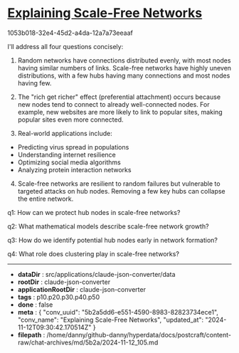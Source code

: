 # [Explaining Scale-Free Networks](https://claude.ai/chat/5b2a5dd6-e551-4590-8983-82823734ece1)

1053b018-32e4-45d2-a4da-12a7a73eeaaf

 I'll address all four questions concisely:

1. Random networks have connections distributed evenly, with most nodes having similar numbers of links. Scale-free networks have highly uneven distributions, with a few hubs having many connections and most nodes having few.

2. The "rich get richer" effect (preferential attachment) occurs because new nodes tend to connect to already well-connected nodes. For example, new websites are more likely to link to popular sites, making popular sites even more connected.

3. Real-world applications include:
- Predicting virus spread in populations
- Understanding internet resilience
- Optimizing social media algorithms
- Analyzing protein interaction networks

4. Scale-free networks are resilient to random failures but vulnerable to targeted attacks on hub nodes. Removing a few key hubs can collapse the entire network.

q1: How can we protect hub nodes in scale-free networks?

q2: What mathematical models describe scale-free network growth?

q3: How do we identify potential hub nodes early in network formation?

q4: What role does clustering play in scale-free networks?

---

* **dataDir** : src/applications/claude-json-converter/data
* **rootDir** : claude-json-converter
* **applicationRootDir** : claude-json-converter
* **tags** : p10.p20.p30.p40.p50
* **done** : false
* **meta** : {
  "conv_uuid": "5b2a5dd6-e551-4590-8983-82823734ece1",
  "conv_name": "Explaining Scale-Free Networks",
  "updated_at": "2024-11-12T09:30:42.170514Z"
}
* **filepath** : /home/danny/github-danny/hyperdata/docs/postcraft/content-raw/chat-archives/md/5b2a/2024-11-12_105.md